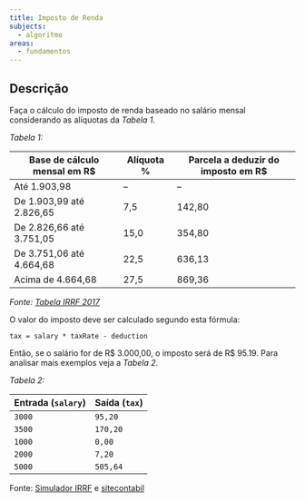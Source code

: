 ```yaml
---
title: Imposto de Renda
subjects:
  - algoritmo
areas:
  - fundamentos
---
```


## Descrição

Faça o cálculo do imposto de renda baseado no salário mensal considerando as alíquotas da _Tabela 1_.

_Tabela 1:_

| Base de cálculo mensal em R\$ | Alíquota % | Parcela a deduzir do imposto em R\$ |
| ----------------------------- | ---------- | ----------------------------------- |
| Até 1.903,98                  | –          | –                                   |
| De 1.903,99 até 2.826,65      | 7,5        | 142,80                              |
| De 2.826,66 até 3.751,05      | 15,0       | 354,80                              |
| De 3.751,06 até 4.664,68      | 22,5       | 636,13                              |
| Acima de 4.664,68             | 27,5       | 869,36                              |

_Fonte: [Tabela IRRF 2017](https://www.tabeladoirrf.com.br/tabela-irrf-2017.html)_

O valor do imposto deve ser calculado segundo esta fórmula:

```
tax = salary * taxRate - deduction
```

<!-- tax = (salary - dependents - INSS) x taxRate - deduction -->

Então, se o salário for de R$ 3.000,00, o imposto será de R$ 95.19. Para analisar mais exemplos veja a _Tabela 2_.

_Tabela 2:_

| Entrada (`salary`) | Saída (`tax`) |
| ------------------ | ------------- |
| `3000`             | `95,20`       |
| `3500`             | `170,20`      |
| `1000`             | `0,00`        |
| `2000`             | `7,20`        |
| `5000`             | `505,64`      |

Fonte: [Simulador IRRF](http://www.receita.fazenda.gov.br/aplicacoes/atrjo/simulador/simulador.asp?tipoSimulador=M) e [sitecontabil](https://www.sitecontabil.com.br/noticias/artigo.php?id=2272)

